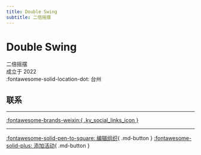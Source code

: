 ```yaml
---
title: Double Swing
subtitle: 二倍摇摆
---
```


# Double Swing

二倍摇摆  
成立于 2022  
:fontawesome-solid-location-dot: 台州  


## 联系


---

 [:fontawesome-brands-weixin:{ .ky_social_links_icon }](# "Doubleswing二倍摇摆")

---

[:fontawesome-solid-pen-to-square: 编辑组织](https://github.com/swingdance/orgs/issues/new?assignees=&labels=update+org&projects=&template=03-update_entity.yml&title=Update%20Org%3A%20zh_CN%20%E2%80%A2%20Double%20Swing&region=zh_CN&id=double-swing&name=Double%20Swing){ .md-button } [:fontawesome-solid-plus: 添加活动](https://github.com/swingdance/events/issues/new?assignees=&labels=add+event&projects=&template=02-add_entity.yml&title=Add%20Event%3A%20zh_CN%20%E2%80%A2%20%3CName%3E&region=zh_CN&province=Zhejiang&city=Taizhou&org_id=double-swing){ .md-button }
